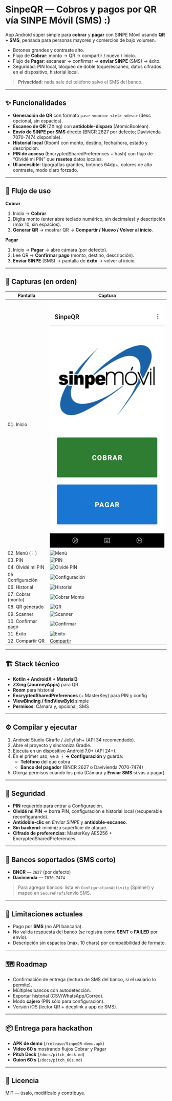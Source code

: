 # SinpeQR — Cobros y pagos por QR vía SINPE Móvil (SMS) :)

App Android súper simple para **cobrar** y **pagar** con SINPE Móvil usando **QR + SMS**, pensada para personas mayores y comercios de bajo volumen.  
- Botones grandes y contraste alto.  
- Flujo de **Cobrar**: monto → QR → compartir / nuevo / inicio.  
- Flujo de **Pagar**: escanear → confirmar → **enviar SINPE** (SMS) → éxito.  
- Seguridad: PIN local, bloqueo de doble toque/escaneo, datos cifrados en el dispositivo, historial local.

> **Privacidad:** nada sale del teléfono salvo el SMS del banco.

---

## ✨ Funcionalidades
- **Generación de QR** con formato `pase <monto> <tel> <desc>` (desc opcional, sin espacios).
- **Escaneo de QR** (ZXing) con **antidoble-disparo** (AtomicBoolean).
- **Envío de SINPE por SMS** directo (BNCR 2627 por defecto; Davivienda 7070-7474 disponible).
- **Historial local** (Room) con monto, destino, fecha/hora, estado y descripción.
- **PIN de acceso** (EncryptedSharedPreferences + hash) con flujo de “Olvidé mi PIN” que **resetea** datos locales.
- **UI accesible**: tipografías grandes, botones 64dp+, colores de alto contraste, modo claro forzado.

---

## 🧭 Flujo de uso
**Cobrar**
1. Inicio → **Cobrar**  
2. Digita monto (enter abre teclado numérico, sin decimales) y descripción (máx 10, sin espacios).  
3. **Generar QR** → mostrar QR → **Compartir / Nuevo / Volver al inicio**.

**Pagar**
1. Inicio → **Pagar** → abre cámara (por defecto).  
2. Lee QR → **Confirmar pago** (monto, destino, descripción).  
3. **Enviar SINPE** (SMS) → pantalla de **éxito** → volver al inicio.

---

## 📸 Capturas (en orden)

| Pantalla | Captura |
|---|---|
| 01. Inicio | ![Inicio](/01_home.jpg) |
| 02. Menú (⋮) | ![Menú](docs/screens/02_overflow.jpg) |
| 03. PIN | ![PIN](docs/screens/03_pin.jpg) |
| 04. Olvidé mi PIN | ![Olvidé PIN](docs/screens/04_forgot_pin.jpg) |
| 05. Configuración | ![Configuración](docs/screens/05_config.jpg) |
| 06. Historial | ![Historial](docs/screens/06_history.jpg) |
| 07. Cobrar (monto) | ![Cobrar Monto](docs/screens/07_cobrar_input.jpg) |
| 08. QR generado | ![QR](docs/screens/08_qr.jpg) |
| 09. Scanner | ![Scanner](docs/screens/09_scanner.jpg) |
| 10. Confirmar pago | ![Confirmar](docs/screens/10_confirm.jpg) |
| 11. Éxito | ![Exito](docs/screens/11_success.jpg) |
| 12. Compartir QR |  [Compartir](docs/screens/12_share.jpg) |


---

## 🏗️ Stack técnico
- **Kotlin + AndroidX + Material3**
- **ZXing (JourneyApps)** para QR
- **Room** para historial
- **EncryptedSharedPreferences** (+ MasterKey) para PIN y config
- **ViewBinding / findViewById** simple
- **Permisos**: Cámara y, opcional, SMS

---

## ⚙️ Compilar y ejecutar
1. Android Studio Giraffe / Jellyfish+ (API 34 recomendado).  
2. Abre el proyecto y sincroniza Gradle.  
3. Ejecuta en un dispositivo Android 7.0+ (API 24+).  
4. En el primer uso, ve a **⋮ → Configuración** y guarda:  
   - **Teléfono** del que cobra  
   - **Banco del pagador** (BNCR 2627 o Davivienda 7070-7474)  
5. Otorga permisos cuando los pida (Cámara y **Enviar SMS** si vas a pagar).

---

## 🔐 Seguridad
- **PIN** requerido para entrar a Configuración.  
- **Olvidé mi PIN** → borra PIN, configuración e historial local (recuperable reconfigurando).  
- **Antidoble-clic** en *Enviar SINPE* y **antidoble-escaneo**.  
- **Sin backend**: minimiza superficie de ataque.  
- **Cifrado de preferencias**: MasterKey AES256 + EncryptedSharedPreferences.

---

## 🏦 Bancos soportados (SMS corto)
- **BNCR** — `2627` (por defecto)  
- **Davivienda** — `7070-7474`  
> Para agregar bancos: lista en `ConfigurationActivity` (Spinner) y mapeo en `SecurePrefs`/envío SMS.

---

## 🚧 Limitaciones actuales
- Pago por **SMS** (no API bancaria).  
- No valida respuesta del banco (se registra como **SENT** o **FAILED** por envío).  
- Descripción sin espacios (máx. 10 chars) por compatibilidad de formato.

---

## 🗺️ Roadmap
- Confirmación de entrega (lectura de SMS del banco, si el usuario lo permite).  
- Múltiples bancos con autodetección.  
- Exportar historial (CSV/WhatsApp/Correo).  
- Modo **cajero** (PIN sólo para configuración).  
- Versión iOS (lector QR + deeplink a app de SMS).

---

## 📦 Entrega para hackathon
- **APK de demo** (`/release/SinpeQR-demo.apk`)  
- **Video 60 s** mostrando flujos Cobrar y Pagar  
- **Pitch Deck** (`/docs/pitch_deck.md`)  
- **Guion 60 s** (`/docs/pitch_60s.md`)

---

## 📝 Licencia
MIT — úsalo, modifícalo y contribuye.
